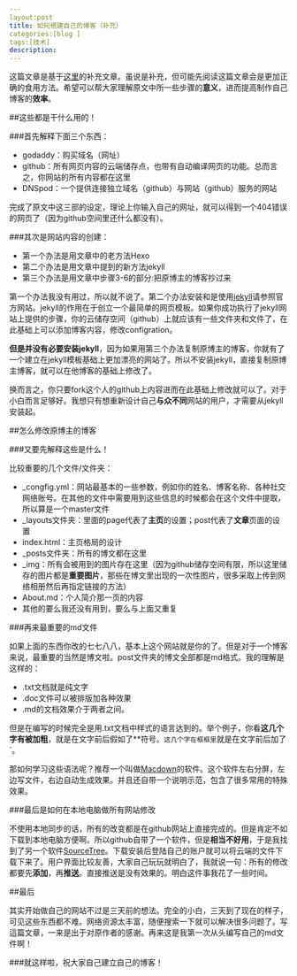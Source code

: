 ```yaml
---
layout:post
title: 如何搭建自己的博客（补充）
categories:[blog ]
tags:[技术]
description: 
---
```


这篇文章是基于[这里](http://cnfeat.com/blog/2014/05/10/how-to-build-a-blog/)的补充文章。虽说是补充，但可能先阅读这篇文章会是更加正确的食用方法。希望可以帮大家理解原文中所一些步骤的**意义**，进而提高制作自己博客的**效率**。

##这些都是干什么用的！

###首先解释下面三个东西：  

* godaddy：购买域名（网址）
* github：所有网页内容的云端储存点，也带有自动编译网页的功能。总而言之，你网站的所有内容都在这里
* DNSpod：一个提供连接独立域名（github）与网站（github）服务的网站

完成了原文中这三部的设定，理论上你输入自己的网址，就可以得到一个404错误的网页了（因为github空间里还什么都没有）。


###其次是网站内容的创建：  

* 第一个办法是用文章中的老方法Hexo
* 第二个办法是用文章中提到的新方法jekyll
* 第三个办法是用文章中步骤3-6的部分:把原博主的博客抄过来

第一个办法我没有用过，所以就不说了。第二个办法安装和是使用[jekyll](https://jekyllrb.com/)请参照官方网站。jekyll的作用在于创立一个最简单的网页模板。如果你成功执行了jekyll网站上提供的步骤，你的云储存空间（github）上就应该有一些文件夹和文件了，在此基础上可以添加博客内容，修改configration。  

**但是并没有必要安装jekyll**，因为如果用第三个办法复制原博主的博客，你就有了一个建立在jekyll模板基础上更加漂亮的网站了。所以不安装jekyll，直接复制原博主博客，就可以在他博客的基础上修改了。  

换而言之，你只要fork这个人的github上内容进而在此基础上修改就可以了。对于小白而言足够好。我想只有想重新设计自己**与众不同**网站的用户，才需要从jekyll安装起。


##怎么修改原博主的博客

###又要先解释这些是什么！

比较重要的几个文件/文件夹：  

* _congfig.yml：网站最基本的一些参数，例如你的姓名、博客名称、各种社交网络账号。在其他的文件中需要用到这些信息的时候都会在这个文件中提取，所以算是一个master文件
* _layouts文件夹：里面的page代表了**主页**的设置；post代表了**文章**页面的设置
* index.html：主页格局的设计
* _posts文件夹：所有的博文都在这里
* _img：所有会被用到的图片存在这里（因为github储存空间有限，所以这里储存的图片都是**重要图片**，那些在博文里出现的一次性图片，很多采取上传到网络相册然后再指定链接的方法）
* About.md：个人简介那一页的内容
* 其他的要么我还没有用到，要么与上面又重复


###再来最重要的md文件

如果上面的东西你改的七七八八，基本上这个网站就是你的了。但是对于一个博客来说，最重要的当然是博文啦。post文件夹的博文全部都是md格式。我的理解是这样的： 

* .txt文档就是纯文字 
* .doc文件可以被排版加各种效果 
* .md的文档效果介于两者之间。

但是在编写的时候完全是用.txt文档中样式的语言达到的。举个例子，你看**这几个字有被加粗**，就是在文字前后假如了**符号。`这几个字在框框里`就是在文字前后加了`。  

那如何学习这些语法呢？推荐一个叫做[Macdown](http://macdown.uranusjr.com/)的软件。这个软件左右分屏，左边写文件，右边自动生成效果。并且还自带一个说明示范，包含了很多常用的特殊效果。


###最后是如何在本地电脑做所有网站修改

不使用本地同步的话，所有的改变都是在github网站上直接完成的。但是肯定不如下载到本地电脑方便啊。所以github自带了一个软件，但是**相当不好用**，于是我找到了另一个软件[SourceTree](https://www.sourcetreeapp.com/)。下载安装后登陆自己的账户就可以将云端的文件下载下来了。用户界面比较友善，大家自己玩玩就明白了，我就说一句：所有的修改都要先**添加**，再**推送**。直接推送是没有效果的。明白这件事我花了一些时间。



##最后

其实开始做自己的网站不过是三天前的想法。完全的小白，三天到了现在的样子，可见这些东西都不难。网络资源太丰富，随便搜索一下就可以解决很多问题了。写這篇文章，一来是出于对原作者的感谢。再来这是我第一次从头编写自己的md文件啊！

###就这样啦，祝大家自己建立自己的博客！
